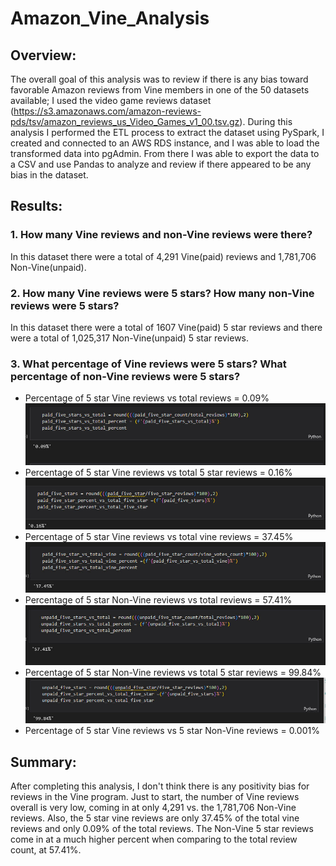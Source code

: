 # Amazon_Vine_Analysis

## Overview:

The overall goal of this analysis was to review if there is any bias toward favorable Amazon reviews from Vine members in one of the 50 datasets available; I used the video game reviews dataset (https://s3.amazonaws.com/amazon-reviews-pds/tsv/amazon_reviews_us_Video_Games_v1_00.tsv.gz). During this analysis I performed the ETL process to extract the dataset using PySpark, I created and connected to an AWS RDS instance, and I was able to load the transformed data into pgAdmin. From there I was able to export the data to a CSV and use Pandas to analyze and review if there appeared to be any bias in the dataset. 

## Results:
### 1. How many Vine reviews and non-Vine reviews were there?
In this dataset there were a total of 4,291 Vine(paid) reviews and 1,781,706 Non-Vine(unpaid).

### 2. How many Vine reviews were 5 stars? How many non-Vine reviews were 5 stars?
In this dataset there were a total of 1607 Vine(paid) 5 star reviews and there were a total of 1,025,317 Non-Vine(unpaid) 5 star reviews.

### 3. What percentage of Vine reviews were 5 stars? What percentage of non-Vine reviews were 5 stars? 
- Percentage of 5 star Vine reviews vs total reviews = 0.09%
![1](https://github.com/ericajini/Amazon_Vine_Analysis/blob/main/Images/1.jpg)
- Percentage of 5 star Vine reviews vs total 5 star reviews = 0.16%
![2](https://github.com/ericajini/Amazon_Vine_Analysis/blob/main/Images/2.jpg)
- Percentage of 5 star Vine reviews vs total vine reviews = 37.45%
![3](https://github.com/ericajini/Amazon_Vine_Analysis/blob/main/Images/3.jpg)
- Percentage of 5 star Non-Vine reviews vs total reviews = 57.41%
![4](https://github.com/ericajini/Amazon_Vine_Analysis/blob/main/Images/4.jpg)
- Percentage of 5 star Non-Vine reviews vs total 5 star reviews = 99.84%
![5](https://github.com/ericajini/Amazon_Vine_Analysis/blob/main/Images/5.jpg)
- Percentage of 5 star Vine reviews vs 5 star Non-Vine reviews = 0.001%


## Summary: 
After completing this analysis, I don't think there is any positivity bias for reviews in the Vine program. Just to start, the number of Vine reviews overall is very low, coming in at only 4,291 vs. the 1,781,706 Non-Vine reviews. Also, the 5 star vine reviews are only 37.45% of the total vine reviews and only 0.09% of the total reviews. The Non-Vine 5 star reviews come in at a much higher percent when comparing to the total review count, at 57.41%. 